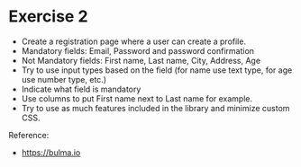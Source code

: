 # Exercise 2

- Create a registration page where a user can create a profile.
- Mandatory fields: Email, Password and password confirmation
- Not Mandatory fields: First name, Last name, City, Address, Age
- Try to use input types based on the field (for name use text type, for age use number type, etc.)
- Indicate what field is mandatory
- Use columns to put First name next to Last name for example.
- Try to use as much features included in the library and minimize custom CSS.

Reference:
- https://bulma.io
